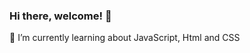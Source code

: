 ### Hi there, welcome! 👋

 🌱 I’m currently learning about JavaScript, Html and CSS

<center>
  <table>
<!--
**lohanasales/lohanasales** is a ✨ _special_ ✨ repository because its `README.md` (this file) appears on your GitHub profile.

Here are some ideas to get you started:

 🌱 I’m currently learning ...- 👯 I’m looking to collaborate on ...
 
 
- 🤔 I’m looking for help with ...
- 💬 Ask me about ...
- 📫 How to reach me: ...
- 😄 Pronouns: ...
- ⚡ Fun fact: ...
-->
